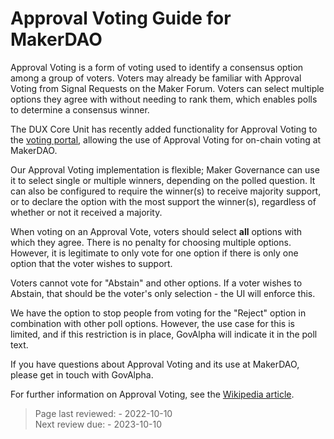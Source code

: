 # Approval Voting Guide for MakerDAO

Approval Voting is a form of voting used to identify a consensus option among a group of voters. Voters may already be familiar with Approval Voting from Signal Requests on the Maker Forum. Voters can select multiple options they agree with without needing to rank them, which enables polls to determine a consensus winner.

The DUX Core Unit has recently added functionality for Approval Voting to the [voting portal](https://vote.makerdao.com/), allowing the use of Approval Voting for on-chain voting at MakerDAO.

Our Approval Voting implementation is flexible; Maker Governance can use it to select single or multiple winners, depending on the polled question. It can also be configured to require the winner(s) to receive majority support, or to declare the option with the most support the winner(s), regardless of whether or not it received a majority.

When voting on an Approval Vote, voters should select **all** options with which they agree. There is no penalty for choosing multiple options. However, it is legitimate to only vote for one option if there is only one option that the voter wishes to support.

Voters cannot vote for "Abstain" and other options. If a voter wishes to Abstain, that should be the voter's only selection - the UI will enforce this.

We have the option to stop people from voting for the "Reject" option in combination with other poll options. However, the use case for this is limited, and if this restriction is in place, GovAlpha will indicate it in the poll text.

If you have questions about Approval Voting and its use at MakerDAO, please get in touch with GovAlpha.

For further information on Approval Voting, see the [Wikipedia article](https://en.wikipedia.org/wiki/Approval_voting).

>Page last reviewed: -  2022-10-10  
>Next review due: -  2023-10-10

